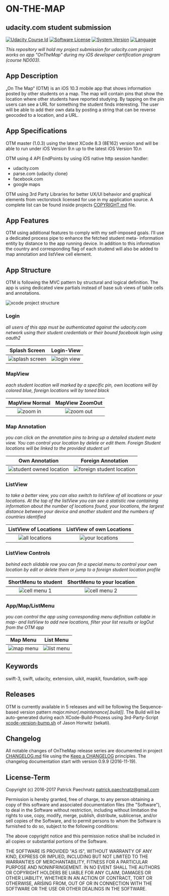 # ON-THE-MAP
## udacity.com student submission

[![Udacity Course Id](https://img.shields.io/badge/course-ND003-37C6EE.svg)](COURSE)
[![Software License](https://img.shields.io/badge/license-MIT-brightgreen.svg)](LICENSE)
[![System Version](https://img.shields.io/badge/version-1.0.2-blue.svg)](VERSION)
[![Language](https://img.shields.io/badge/swift-3.0-orange.svg)](http://swift.org)

*This repository will hold my project submission for udacity.com project works on app "OnTheMap" during my iOS developer certification program (course ND003).*

## App Description

„On The Map“ (OTM) is an iOS 10.3 mobile app that shows information posted by other students on a map. The map will contain pins that show the location where other students have reported studying. By tapping on the pin users can see a URL for something the student finds interesting. The user will be able to add their own data by posting a string that can be reverse geocoded to a location, and a URL.

## App Specifications

OTM master (1.0.3) using the latest XCode 8.3 (8E162) version and will be able to run under iOS Version 9.n up to the latest iOS Version 10.n
 
OTM using 4 API EndPoints by using iOS native http session handler:

- udacity.com
- parse.com (udacity clone)
- facebook.com
- google maps

OTM using 3rd Party Libraries for better UX/UI behavior and graphical elements from vectorstock licensed for use in my application source. A complete list can be found inside projects [COPYRIGHT.md](COPYRIGHT.md) file.

## App Features

OTM using additional features to comply with my self-imposed goals. I’ll use a dedicated process pipe to enhance the fetched student meta- information entity by distance to the app running device. In addition to this information the country and corresponding flag of each studend will also be added to map annotation and listView cell element.

## App Structure

OTM is following the MVC pattern by structural and logical definition. The app is using dedicated view partials instead of base sub views of table cells and annotations.

![xcode project structure](github/media/otm_app_structure_v1.png) 

### Login
*all users of this app must be authenticated against the udacity.com network using their student credentials or their bound facebook login using oauth2*

Splash Screen             |  Login-View
:-------------------------:|:-------------------------:
![splash screen](github/media/otm_splash_01.png)  |  ![login view](github/media/otm_login_01.png)

### MapView
*each student location will marked by a specific pin, own locations will by colored blue, foreign locations will by toned black*

MapView Normal             |  MapView ZoomOut
:-------------------------:|:-------------------------:
![zoom in](github/media/otm_map_01.png)  |  ![zoom out](github/media/otm_map_01_zo.jpg)

### Map Annotation
*you can click on the annotation pins to bring up a detailed student meta view. You can control your location by delete or edit them. Foreign Student locations will be linked to the provided student url*

Own Annotation             |  Foreign Annotation
:-------------------------:|:-------------------------:
![student owned location](github/media/otm_map_01_detail.png)  |  ![foreign student location](github/media/otm_map_02.png)

### ListView
*to take a better view, you can also switch to listView of all locations or your locations. At the top of the listView you can see a statistic row containing information about the number of locations found, your locations, the largest distance between your device and another student and the numbers of countries identified*

ListView of Locations             |  ListView of own Locations
:-------------------------:|:-------------------------:
![all locations](github/media/otm_list_01.png)  |  ![your locations](github/media/otm_list_02.png)

### ListView Controls
*behind each slidable row you can fin a special menu to control your own location by edit or delete them or jump to a foreign student location profile*

ShortMenu to student             |  ShortMenu to your location
:-------------------------:|:-------------------------:
![cell menu 1](github/media/otm_list_01_m2_v2.png)  |  ![cell menu 2](github/media/otm_list_01_m1_v2.png)

### App/Map/ListMenu
*you can control the app using corresponding menu definition callable in map- and listView to add new locations, filter your list results or logOut from the OTM app*

Map Menu             |  List Menu
:-------------------------:|:-------------------------:
![map menu](github/media/otm_map_01_menu_v2.png)  |  ![list menu](github/media/otm_list_01_menu_v2.png)

## Keywords

swift-3, swift, udacity, extension, uikit, mapkit, foundation, swift-app

## Releases

OTM is currently available in 5 releases and will be following the Sequence-based version pattern _major.minor[.maintenance[.build]]_. The Build will be auto-generated during each XCode-Build-Prozess using 3rd-Party-Script [xcode-version-bump.sh](https://gist.github.com/sekati/3172554) of Jason Horwitz (sekati). 


## Changelog

All notable changes of OnTheMap release series are documented in project [CHANGELOG.md](CHANGELOG.md) file using the [Keep a CHANGELOG](http://keepachangelog.com/) principles. The changelog documentation start with version 0.9.9 (2016-11-19).

## License-Term

Copyright (c) 2016-2017 Patrick Paechnatz <patrick.paechnatz@gmail.com>
                                                                           
Permission is hereby granted,  free of charge,  to any  person obtaining a  copy of this software and associated documentation files (the "Software"), to deal in the Software without restriction,  including without limitation the rights to use,  copy, modify, merge, publish,  distribute, sublicense, and/or sell copies  of the  Software,  and to permit  persons to whom  the Software is furnished to do so, subject to the following conditions:       
                                                                           
The above copyright notice and this permission notice shall be included in all copies or substantial portions of the Software.
                                                                           
THE SOFTWARE IS PROVIDED "AS IS", WITHOUT WARRANTY OF ANY KIND, EXPRESS OR IMPLIED, INCLUDING  BUT NOT  LIMITED TO THE WARRANTIES OF MERCHANTABILITY, FITNESS FOR A PARTICULAR  PURPOSE AND  NONINFRINGEMENT.  IN NO EVENT SHALL THE AUTHORS OR COPYRIGHT HOLDERS BE LIABLE FOR ANY CLAIM, DAMAGES OR OTHER LIABILITY,  WHETHER IN AN ACTION OF CONTRACT,  TORT OR OTHERWISE,  ARISING FROM,  OUT OF  OR IN CONNECTION  WITH THE  SOFTWARE  OR THE  USE OR  OTHER DEALINGS IN THE SOFTWARE.